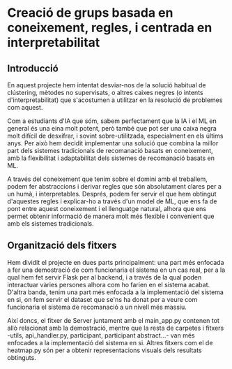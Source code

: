 # Creació de grups basada en coneixement, regles, i centrada en interpretabilitat
## Introducció
En aquest projecte hem intentat desviar-nos de la solució habitual de clústering, mètodes no supervisats, o altres caixes negres (o intents d'interpretabilitat) que s'acostumen a utilitzar en la resolució de problemes com aquest. 

Com a estudiants d'IA que sóm, sabem perfectament que la IA i el ML en general és una eina molt potent, però també que pot ser una caixa negra molt difícil de desxifrar, i sovint sobre-utilitzada, especialment en els últims anys. 
Per això hem decidit implementar una solució que combina la millor part dels sistemes tradicionals de recomanació basats en coneixement, amb la flexibilitat i adaptabilitat dels sistemes de recomanació basats en ML.

A través del coneixement que tenim sobre el domini amb el treballem, podem fer abstraccions i derivar regles que són absolutament clares per a un humà, i interpretables. 
Després, podem fer servir el que hem obtingut d'aquestes regles i explicar-ho a través d'un model de ML, que ens fa de pont entre aquest coneixement i el llenguatge natural, alhora que ens permet obtenir informació de manera molt més flexible i convenient que amb els sistemes tradicionals. 

## Organització dels fitxers
Hem dividit el projecte en dues parts principalment: una part més enfocada a fer una demostració de com funcionaria el sistema en un cas real, per a la qual hem fet servir Flask per al backend, i a través de la qual poden interactuar vàries persones alhora com ho farien en el sistema acabat. D'altra banda, tenim una part més enfocada a la implementació del sistema en si, on fem servir el dataset que se'ns ha donat per a veure com funcionaria el sistema de recomanació a un nivell més massiu. 

Així doncs, el fitxer de Server juntament amb el main_app.py contenen tot allò relacionat amb la demostració, mentre que la resta de carpetes i fitxers -utils, api_handler.py, participant, participant abstract...- van més enfocades a la implementació del sistema en si. Altres fitxers com el de heatmap.py són per a obtenir representacions visuals dels resultats obtinguts.

